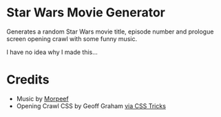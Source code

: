 # Star Wars Movie Generator
 
Generates a random Star Wars movie title, episode number and prologue screen opening crawl with some funny music. 

I have no idea why I made this...

# Credits
* Music by [Morpeef](https://www.youtube.com/user/Skateguy12345678910/videos)
* Opening Crawl CSS by Geoff Graham [via CSS Tricks](https://css-tricks.com/snippets/css/star-wars-crawl-text/)
